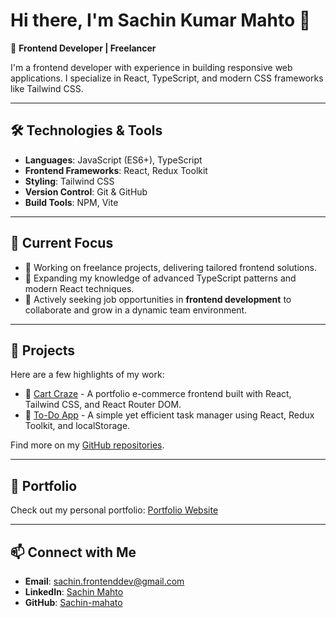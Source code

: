 # Hi there, I'm Sachin Kumar Mahto 👋  

🎯 **Frontend Developer | Freelancer**  

I'm a frontend developer with experience in building responsive web applications. I specialize in React, TypeScript, and modern CSS frameworks like Tailwind CSS.

---

## 🛠️ Technologies & Tools  
- **Languages**: JavaScript (ES6+), TypeScript  
- **Frontend Frameworks**: React, Redux Toolkit  
- **Styling**: Tailwind CSS  
- **Version Control**: Git & GitHub  
- **Build Tools**: NPM, Vite  

---

## 🌟 Current Focus  
- 🔨 Working on freelance projects, delivering tailored frontend solutions.  
- 🌱 Expanding my knowledge of advanced TypeScript patterns and modern React techniques.  
- 💼 Actively seeking job opportunities in **frontend development** to collaborate and grow in a dynamic team environment.  

---

## 🚀 Projects  
Here are a few highlights of my work:  
- 🛒 [Cart Craze](https://cart-craze.netlify.app/) - A portfolio e-commerce frontend built with React, Tailwind CSS, and React Router DOM.  
- 📝 [To-Do App](https://sachin-get-it-done.netlify.app/) - A simple yet efficient task manager using React, Redux Toolkit, and localStorage.   

Find more on my [GitHub repositories](https://github.com/sachin-mahato).

---

## 💼 Portfolio  
Check out my personal portfolio: [Portfolio Website](https://sachin-mahato.github.io/portfolio/)  

---

## 📫 Connect with Me  
- **Email**: sachin.frontenddev@gmail.com  
- **LinkedIn**: [Sachin Mahto](https://www.linkedin.com/in/sachinkumarmahato/)  
- **GitHub**: [Sachin-mahato](https://github.com/sachin-mahato)  

